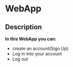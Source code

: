 # WebApp
##  Description
**In this WebApp you can:**
- create an account(Sign Up)
- Log in into your account
- Log out
